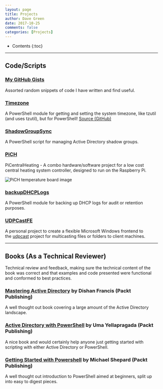 ```yaml
---
layout: page
title: Projects
author: Dave Green
date: 2017-10-25
comments: false
categories: [Projects]
---
```


* Contents
{:toc}

- - -

## Code/Scripts

### [My GitHub Gists](https://gist.github.com/davegreen)

Assorted random snippets of code I have written and find useful.

### [Timezone](https://www.powershellgallery.com/packages/Timezone/)

A PowerShell module for getting and setting the system timezone, like tzutil (and uses tzutil), but for PowerShell! [Source (GitHub)](https://github.com/davegreen/PowerShell/tree/master/Modules/Timezone)

### [ShadowGroupSync](https://github.com/davegreen/shadowGroupSync)

A PowerShell script for managing Active Directory shadow groups.

### [PiCH](https://github.com/davegreen/PiCH.git)

PiCentralHeating - A combo hardware/software project for a low cost central heating system controller, designed to run on the Raspberry Pi.

![PiCH temperature board image](../assets/img/2013tempboard1.jpg)

### [backupDHCPLogs](https://github.com/davegreen/backupDhcpLogs.git)

A PowerShell module for backing up DHCP logs for audit or retention purposes.

### [UDPCastFE](https://github.com/davegreen/udpcastFE.git)

A personal project to create a flexible Microsoft Windows frontend to the [udpcast](http://udpcast.linux.lu) project for multicasting files or folders to client machines.

- - -

## Books (As a Technical Reviewer)

Technical review and feedback, making sure the technical content of the book was correct and that examples and code presented were functional and conformed to best practices.

### [Mastering Active Directory](https://www.packtpub.com/networking-and-servers/mastering-active-directory) by Dishan Francis (Packt Publishing)

A well thought out book covering a large amount of the Active Directory landscape.

### [Active Directory with PowerShell](https://www.packtpub.com/networking-and-servers/active-directory-powershell) by Uma Yellapragada (Packt Publishing)

A nice book and would certainly help anyone just getting started with scripting with either Active Directory or PowerShell.

### [Getting Started with Powershell](https://www.packtpub.com/networking-and-servers/getting-started-powershell) by Michael Shepard (Packt Publishing)

A well thought out introduction to PowerShell aimed at beginners, split up into easy to digest pieces.
